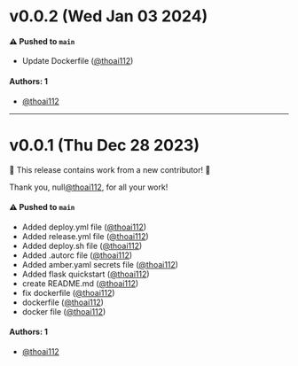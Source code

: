 # v0.0.2 (Wed Jan 03 2024)

#### ⚠️ Pushed to `main`

- Update Dockerfile ([@thoai112](https://github.com/thoai112))

#### Authors: 1

- [@thoai112](https://github.com/thoai112)

---

# v0.0.1 (Thu Dec 28 2023)

:tada: This release contains work from a new contributor! :tada:

Thank you, null[@thoai112](https://github.com/thoai112), for all your work!

#### ⚠️ Pushed to `main`

- Added deploy.yml file ([@thoai112](https://github.com/thoai112))
- Added release.yml file ([@thoai112](https://github.com/thoai112))
- Added deploy.sh file ([@thoai112](https://github.com/thoai112))
- Added .autorc file ([@thoai112](https://github.com/thoai112))
- Added amber.yaml secrets file ([@thoai112](https://github.com/thoai112))
- Added flask quickstart ([@thoai112](https://github.com/thoai112))
- create README.md ([@thoai112](https://github.com/thoai112))
- fix dockerfile ([@thoai112](https://github.com/thoai112))
- dockerfile ([@thoai112](https://github.com/thoai112))
- docker file ([@thoai112](https://github.com/thoai112))

#### Authors: 1

- [@thoai112](https://github.com/thoai112)
